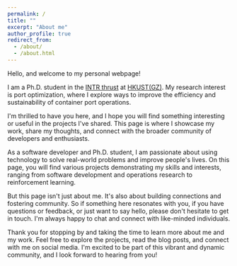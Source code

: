 ```yaml
---
permalink: /
title: ""
excerpt: "About me"
author_profile: true
redirect_from: 
  - /about/
  - /about.html
---
```


Hello, and welcome to my personal webpage!

I am a Ph.D. student in the [INTR thrust](https://hkust-gz.edu.cn/academics/four-hubs/systems-hub/intelligent-transportation) at [HKUST(GZ)](https://hkust-gz.edu.cn/). My research interest is port optimization, where I explore ways to improve the efficiency and sustainability of container port operations.

I'm thrilled to have you here, and I hope you will find something interesting or useful in the projects I've shared. This page is where I showcase my work, share my thoughts, and connect with the broader community of developers and enthusiasts.

As a software developer and Ph.D. student, I am passionate about using technology to solve real-world problems and improve people's lives. On this page, you will find various projects demonstrating my skills and interests, ranging from software development and operations research to reinforcement learning.

But this page isn't just about me. It's also about building connections and fostering community. So if something here resonates with you, if you have questions or feedback, or just want to say hello, please don't hesitate to get in touch. I'm always happy to chat and connect with like-minded individuals.

Thank you for stopping by and taking the time to learn more about me and my work. Feel free to explore the projects, read the blog posts, and connect with me on social media. I'm excited to be part of this vibrant and dynamic community, and I look forward to hearing from you!


